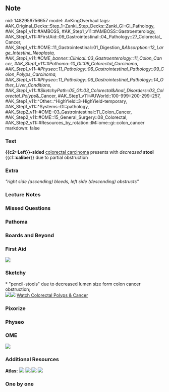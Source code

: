 ## Note
nid: 1482959756657
model: AnKingOverhaul
tags: #AK_Original_Decks::Step_1::Zanki_Step_Decks::Zanki_GI::GI_Pathology, #AK_Step1_v11::#AMBOSS, #AK_Step1_v11::#AMBOSS::Gastroenterology, #AK_Step1_v11::#FirstAid::09_Gastrointestinal::04_Pathology::27_Colorectal_Cancer, #AK_Step1_v11::#OME::11_Gastrointestinal::01_Digestion_&_Absorption::12_Large_Intestine_Neoplasia, #AK_Step1_v11::#OME_banner::Clinical::03_Gastroenterology::11_Colon_Cancer, #AK_Step1_v11::#Pathoma::10_GI::09_Colorectal_Carcinoma, #AK_Step1_v11::#Physeo::11_Pathology::06_Gastrointestinal_Pathology::09_Colon_Polyps_Carcinoma, #AK_Step1_v11::#Physeo::11_Pathology::06_Gastrointestinal_Pathology::14_Other_Liver_Conditions, #AK_Step1_v11::#SketchyPath::05_GI::03_Colorectal_&_Anal_Disorders::03_Colorectal_Polyps_&_Cancer, #AK_Step1_v11::#UWorld::100-999::200-299::257, #AK_Step1_v11::^Other::^HighYield::3-HighYield-temporary, #AK_Step1_v11::^Systems::GI::pathology, #AK_Step2_v11::#OME::03_Gastrointestinal::11_Colon_Cancer, #AK_Step2_v11::#OME::15_General_Surgery::08_Colorectal, #AK_Step2_v11::#Resources_by_rotation::IM::ome::gi::colon_cancer
markdown: false

### Text
<div>
  <b>{{c2::Left}}-sided</b> <u>colorectal carcinoma</u> presents
  with <i>decreased</i> <b>stool</b> {{c1::<b>caliber</b>}} due to
  partial obstruction
</div>

### Extra
<i>"right side (ascending) bleeds, left side (descending)
obstructs"</i>

### Lecture Notes


### Missed Questions


### Pathoma


### Boards and Beyond


### First Aid
<img src="tmpMuaYC0.png">

### Sketchy
<div>
  * "pencil-stools" due to decreased lumen size form colon cancer
  obstruction;
</div><img src=
"left-sided%20colon%20cancer%20colonic%20obstruction_1566160514431.jpg"><img src="Zoverall%20picture%20(47)_1566160514431.JPG">
<a href=
"https://dashboard.sketchy.com/study/medical/courses/medical-pathophysiology/units/medical-pathophysiology-gi/videos/medical-pathophysiology-gi-colorectal-and-anal-disorders-colorectal-polyps-and-cancer?utm_source=anki&utm_medium=partnership&utm_campaign=february_update&utm_content=medical">
Watch Colorectal Polyps & Cancer</a>

### Pixorize


### Physeo


### OME
<div class="ome-widget">
  <a href=
  "https://onlinemeded.org/spa/gastroenterology/colon-cancer/acquire?ref=anki">
  <img src="_OME_AnkiFlashcards_Lesson_1.png"></a>
</div>

### Additional Resources
<b>Atlas:</b> <img src="tmpPnxUDq.png"> <img src="tmp_PvTSP.png">
<img src="tmpnzhBIN.png"> <img src="tmp4z0Ldi.png">

### One by one


